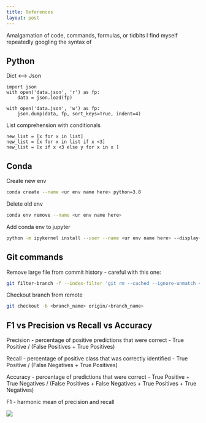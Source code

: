 ```yaml
---
title: References
layout: post
---
```


Amalgamation of code, commands, formulas, or tidbits I find myself repeatedly googling the syntax of 

## Python

Dict <--> Json

```
import json
with open('data.json', 'r') as fp:
    data = json.load(fp)

with open('data.json', 'w') as fp:
    json.dump(data, fp, sort_keys=True, indent=4)
```

List comprehension with conditionals
```
new_list = [x for x in list]
new_list = [x for x in list if x <3]
new_list = [x if x <3 else y for x in x ]
```

## Conda

Create new env

```sh
conda create --name <ur env name here> python=3.8
```

Delete old env

```sh
conda env remove --name <ur env name here> 
```

Add conda env to jupyter 

```sh
python -m ipykernel install --user --name <ur env name here> --display-name "<ur display name here> "
```

## Git commands

Remove large file from commit history - careful with this one:

```sh
git filter-branch -f --index-filter 'git rm --cached --ignore-unmatch <filepath>’ HEAD
```

Checkout branch from remote

```sh
git checkout -b <branch_name> origin/<branch_name>
```

## F1 vs Precision vs Recall vs Accuracy

Precision - percentage of positive predictions that were correct - True Positive / (False Positives + True Positives)

Recall - percentage of positive class that was correctly identified - True Positive / (False Negatives + True Positives)

Accuracy - percentage of predictions that were correct - True Positive + True Negatives / (False Positives + False Negatives + True Positives + True Negatives)

F1 - harmonic mean of precision and recall 

![](/assets/posts/f1_precision_recall.png)

<!-- ## Neural Nets
Linear Algebra
CNN math
How to understand Transformers -->
